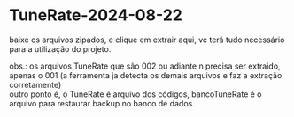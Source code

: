 # TuneRate-2024-08-22

<p>baixe os arquivos zipados, e clique em extrair aqui, vc terá tudo necessário para a utilização do projeto.</p>

<p>obs.: os arquivos TuneRate que são 002 ou adiante n precisa ser extraido, apenas o 001 (a ferramenta ja detecta os demais arquivos e faz a extração corretamente)
<br>
outro ponto é, o TuneRate é arquivo dos códigos, bancoTuneRate é o arquivo para restaurar backup no banco de dados.</p>
